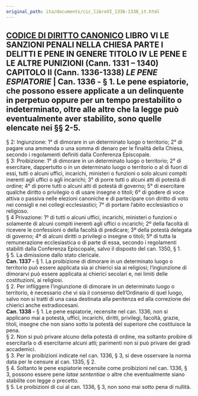 ```yaml
---
original_path: ita/documents/cic_libroVI_1336-1338_it.html
---
```


**[CODICE DI DIRITTO CANONICO](../../cic_index_it.html)** LIBRO VI **LE SANZIONI PENALI NELLA CHIESA** PARTE I DELITTI E PENE IN GENERE TITOLO IV **LE PENE E LE ALTRE PUNIZIONI** (**Cann. 1331 – 1340)** CAPITOLO II (Cann. 1336-1338) _LE PENE ESPIATORIE_ |  **Can. 1336** \- § 1. Le pene espiatorie, che possono essere applicate a un delinquente in perpetuo oppure per un tempo prestabilito o indeterminato, oltre alle altre che la legge può eventualmente aver stabilito, sono quelle elencate nei §§ 2-5.  
---  
§ 2: Ingiunzione: 1° di dimorare in un determinato luogo o territorio; 2° di pagare una ammenda o una somma di denaro per le finalità della Chiesa, secondo i regolamenti definiti dalla Conferenza Episcopale.  
§ 3: Proibizione: 1° di dimorare in un determinato luogo o territorio; 2° di esercitare, dappertutto o in un determinato luogo o territorio o al di fuori di essi, tutti o alcuni uffici, incarichi, ministeri o funzioni o solo alcuni compiti inerenti agli uffici o agli incarichi; 3° di porre tutti o alcuni atti di potestà di ordine; 4° di porre tutti o alcuni atti di potestà di governo; 5° di esercitare qualche diritto o privilegio o di usare insegne o titoli; 6° di godere di voce attiva o passiva nelle elezioni canoniche e di partecipare con diritto di voto nei consigli e nei collegi ecclesiastici; 7° di portare l’abito ecclesiastico o religioso.  
§ 4 Privazione: 1º di tutti o alcuni uffici, incarichi, ministeri o funzioni o solamente di alcuni compiti inerenti agli uffici o incarichi; 2º della facoltà di ricevere le confessioni o della facoltà di predicare; 3º della potestà delegata di governo; 4º di alcuni diritti o privilegi o insegne o titoli; 5º di tutta la remunerazione ecclesiastica o di parte di essa, secondo i regolamenti stabiliti dalla Conferenza Episcopale, salvo il disposto del can. 1350, § 1.  
§ 5. La dimissione dallo stato clericale.  
**Can. 1337 -** § 1. La proibizione di dimorare in un determinato luogo o territorio può essere applicata sia ai chierici sia ai religiosi; l’ingiunzione di dimorarvi può essere applicata ai chierici secolari e, nei limiti delle costituzioni, ai religiosi.  
§ 2. Per infliggere l’ingiunzione di dimorare in un determinato luogo o territorio, è necessario che vi sia il consenso dell’Ordinario di quel luogo, salvo non si tratti di una casa destinata alla penitenza ed alla correzione dei chierici anche extradiocesani.  
**Can. 1338 -** § 1. Le pene espiatorie, recensite nel can. 1336, non si applicano mai a potestà, uffici, incarichi, diritti, privilegi, facoltà, grazie, titoli, insegne che non siano sotto la potestà del superiore che costituisce la pena.  
§ 2. Non si può privare alcuno della potestà di ordine, ma soltanto proibire di esercitarla o di esercitarne alcuni atti; parimenti non si può privare dei gradi accademici.  
§ 3. Per le proibizioni indicate nel can. 1336, § 3, si deve osservare la norma data per le censure al can. 1335, § 2.  
§ 4. Soltanto le pene espiatorie recensite come proibizioni nel can. 1336, § 3, possono essere pene _latae sententiae_ o altre che eventualmente siano stabilite con legge o precetto.  
§ 5. Le proibizioni di cui al can. 1336, § 3, non sono mai sotto pena di nullità.